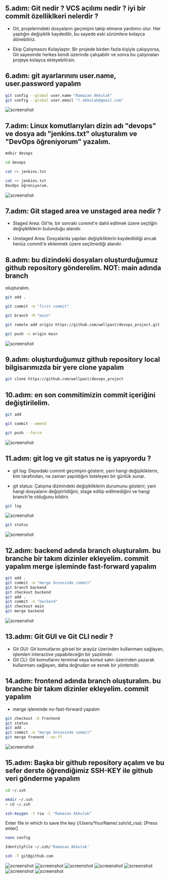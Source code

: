## 5.adım: Git nedir ? VCS açılımı nedir ? iyi bir commit özelliklkeri nelerdir ?

- Git, projelerindeki dosyaların geçmişini takip etmene yardımcı olur. Her yaptığın değişiklik kaydedilir, bu sayede eski sürümlere kolayca dönebiliriz.

- Ekip Çalışmasını Kolaylaştır: Bir projede birden fazla kişiyle çalışıyorsa, Git sayesinde herkes kendi üzerinde çalışabilir ve sonra bu çalışmaları projeye kolayca ekleyebilirsin.


## 6.adım: git ayarlarınını user.name, user.password yapalım

```bash
git config --global user.name "Ramazan Akkulak"
git config --global user.email "r.akkulak@gmail.com"
```

![screenshot](images/gitconfig.png)


## 7.adım: Linux komutlarıyları dizin adı "devops" ve dosya adı "jenkins.txt" oluşturalım ve "DevOps öğreniyorum" yazalım.

```bash
mdkir devops
```

```bash
cd devops
```

```bash
cat >> jenkins.txt
```

```bash
cat >> jenkins.txt
DevOps öğreniyorum.
```

![screenshot](images/p1.png)


## 7.adım: Git staged area ve unstaged area nedir ?

- Staged Area: Git'te, bir sonraki commit'e dahil edilmek üzere seçtiğin değişikliklerin bulunduğu alandır.

- Unstaged Area: Dosyalarda yapılan değişikliklerin kaydedildiği ancak henüz commit'e eklenmek üzere seçilmediği alandır.

## 8.adım: bu dizindeki dosyaları oluşturduğumuz github repository gönderelim. NOT: main adında branch
oluşturalım.

```bash
git add .
```

```bash
git commit -m "first commit"
```

```bash
git branch -M "main"
```

```bash
git remote add origin https://github.com/wellpast/devops_project.git
```
```bash
git push -u origin main
```
![screenshot](images/p2.png)


## 9.adım: oluşturduğumuz github repository local bilgisarımızda bir yere clone yapalım

```bash
git clone https://github.com/wellpast/devops_project
```

## 10.adım: en son commitimizin commit içeriğini değiştirilelim.

```bash
git add
```

```bash
git commit --amend
```

```bash
git push --force
```
![screenshot](images/p3.png)


## 11.adım: git log ve git status ne iş yapıyordu ?

- git log: Depodaki commit geçmişini gösterir, yani hangi değişikliklerin, kim tarafından, ne zaman yapıldığını listeleyen bir günlük sunar.

- git status: Çalışma dizinindeki değişikliklerin durumunu gösterir, yani hangi dosyaların değiştirildiğini, stage edilip edilmediğini ve hangi branch'te olduğunu bildirir.

```bash
git log
```
![screenshot](images/p4.png)

```bash
git status
```
![screenshot](images/p5.png)

## 12.adım: backend adında branch oluşturalım. bu branche bir takım dizinler ekleyelim. commit yapalım merge işleminde fast-forward yapalım 

```bash
git add .
git commit -m "merge öncesinde commit"
git branch backend
git checkout backend
git add .
git commit -m "backend"
git checkout main
git merge backend
```
![screenshot](images/p6.png)

##  13.adım: Git GUI ve Git CLI nedir ? 

- Git GUI: Git komutlarını görsel bir arayüz üzerinden kullanmanı sağlayan, işlemleri interactive yapabileceğin bir yazılımdır.
- Git CLI: Git komutlarını terminal veya komut satırı üzerinden yazarak kullanmanı sağlayan, daha doğrudan ve esnek bir yöntemdir.

## 14.adım: frontend adında branch oluşturalım. bu branche bir takım dizinler ekleyelim. commit yapalım 

- merge işleminde no-fast-forward yapalım 


```bash
git checkout -b frontend
git status
git add .
git commit -m "merge öncesinde commit"
git merge fronend --no-ff
```

![screenshot](images/p7.png)

## 15.adım: Başka bir github repository açalım ve bu sefer derste öğrendiğimiz SSH-KEY ile github veri gönderme yapalım


```bash
cd ~/.ssh
```

```bash
mkdir ~/.ssh
> cd ~/.ssh
```

```bash
ssh-keygen -t rsa -C "Ramazan Akkulak"
```

Enter file in which to save the key (/Users/YourName/.ssh/id_rsa): [Press enter]

```bash
nano config
```

```bash
IdentityFile ~/.ssh/'Ramazan Akkulak'
```

```bash
ssh -T git@github.com 
```

![screenshot](images/p8.png)
![screenshot](images/p9.png)
![screenshot](images/p10.png)
![screenshot](images/p11.png)
![screenshot](images/p12.png)
![screenshot](images/p13.png)
![screenshot](images/p14.png)